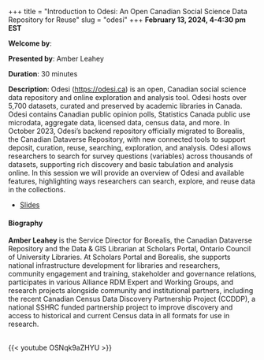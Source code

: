 +++
title = "Introduction to Odesi: An Open Canadian Social Science Data Repository for Reuse"
slug = "odesi"
+++
**February 13, 2024, 4-4:30 pm EST**

**Welcome by**: 

**Presented by**: Amber Leahey

**Duration**: 30 minutes

**Description**: Odesi (https://odesi.ca) is an open, Canadian social science data repository and online
exploration and analysis tool. Odesi hosts over 5,700 datasets, curated and preserved by academic libraries in
Canada. Odesi contains Canadian public opinion polls, Statistics Canada public use microdata, aggregate data,
licensed data, census data, and more. In October 2023, Odesi’s backend repository officially migrated to
Borealis, the Canadian Dataverse Repository, with new connected tools to support deposit, curation, reuse,
searching, exploration, and analysis. Odesi allows researchers to search for survey questions (variables)
across thousands of datasets, supporting rich discovery and basic tabulation and analysis online. In this
session we will provide an overview of Odesi and available features, highlighting ways researchers can search,
explore, and reuse data in the collections.

* [Slides](https://drive.google.com/file/d/1JsJy_Bbhg4QATFRM8WhFfjgTODgX9GIU/view)

#### Biography

**Amber Leahey** is the Service Director for Borealis, the
Canadian Dataverse Repository and the Data & GIS Librarian
at Scholars Portal, Ontario Council of University Libraries.
At Scholars Portal and Borealis, she supports national infrastructure
development for libraries and researchers, community engagement and training,
stakeholder and governance relations, participates in various Alliance
RDM Expert and Working Groups, and research projects alongside community
and institutional partners, including the recent Canadian Census
Data Discovery Partnership Project (CCDDP), a national SSHRC funded
partnership project to improve discovery and access to historical
and current Census data in all formats for use in research.

<br>
{{< youtube OSNqk9aZHYU >}}
